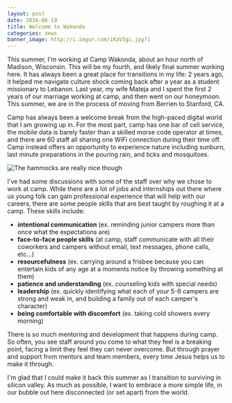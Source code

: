 ```yaml
---
layout: post
date: 2016-06-19
title: Welcome to Wakonda
categories: news
banner_image: http://i.imgur.com/iKaV5gi.jpg?1
---
```


This summer, I'm working at Camp Wakonda, about an hour north of Madison, Wisconsin. This will be my fourth, and likely final summer working here. It has always been a great place for transitions in my life: 2 years ago, it helped me navigate culture shock coming back after a year as a student missionary to Lebanon. Last year, my wife Mateja and I spent the first 2 years of our marriage working at camp, and then went on our honeymoon. This summer, we are in the process of moving from Berrien to Stanford, CA. 

Camp has always been a welcome break from the high-paced digital world that I am growing up in.  For the most part, camp has one bar of cell service, the mobile data is barely faster than a skilled morse code operator at times, and there are 60 staff all sharing one WiFi connection during their time off. Camp instead offers an opportunity to experience nature including sunburn, last minute preparations in the pouring rain, and ticks and mosquitoes.

![The hammocks are really nice though](http://i.imgur.com/ziiXqIA.jpg?1)

I've had some discussions with some of the staff over why we chose to work at camp. While there are a lot of jobs and internships out there where us young folk can gain professional experience that will help with our careers, there are some people skills that are best taught by roughing it at a camp. These skills include:

- **intentional communication** (ex. reminding junior campers more than once what the expectations are)
- **face-to-face people skills** (at camp, staff communicate with all their coworkers and campers without email, text messages, phone calls, etc...)
- **resourcefulness** (ex. carrying around a frisbee because you can entertain kids of any age at a moments notice by throwing something at them)
- **patience and understanding** (ex. counseling kids with special needs)
- **leadership** (ex. quickly identifying what each of your 5-9 campers are strong and weak in, and building a family out of each camper's character)
- **being comfortable with discomfort** (ex. taking cold showers every morning)

There is so much mentoring and development that happens during camp. So often, you see staff around you come to what they feel is a breaking point, facing a limit they feel they can never overcome. But through prayer and support from mentors and team members, every time Jesus helps us to make it through.

I'm glad that I could make it back this summer as I transition to surviving in silicon valley. As much as possible, I want to embrace a more simple life, in our bubble out here disconnected (or set apart) from the world.
